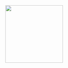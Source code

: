   <img height="180em" src="https://github-readme-stats.vercel.app/api?username=matthewjdoyle&show_icons=true&theme=dark&include_all_commits=true&count_private=true"/>